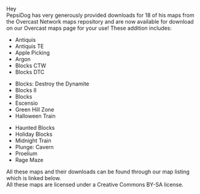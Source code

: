 Hey  
PepsiDog has very generously provided downloads for 18 of his maps from the Overcast Network maps repository and are now available for download on our Overcast maps page for your use! These addition includes:

<div class="row">

<div class="col-md-4">

*   Antiquis
*   Antiquis TE
*   Apple Picking
*   Argon
*   Blocks CTW
*   Blocks DTC

</div>

<div class="col-md-4">

*   Blocks: Destroy the Dynamite
*   Blocks II
*   Blocks
*   Escensio
*   Green Hill Zone
*   Halloween Train

</div>

<div class="col-md-4">

*   Haunted Blocks
*   Holiday Blocks
*   Midnight Train
*   Plunge: Cavern
*   Proelium
*   Rage Maze

</div>

</div>

All these maps and their downloads can be found through our map listing which is linked below.  
All these maps are licensed under a Creative Commons BY-SA license.